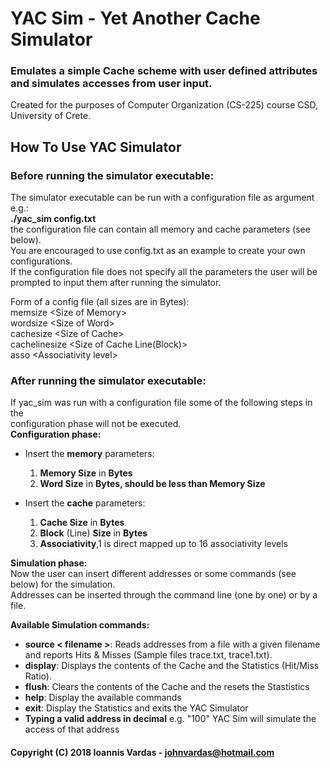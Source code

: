 # YAC Sim - Yet Another Cache Simulator
### Emulates a simple Cache scheme with user defined attributes and simulates accesses from user input.
Created for the purposes of Computer Organization (CS-225) course CSD, 
University of Crete.

## How To Use YAC Simulator
### Before running the simulator executable:  
The simulator executable can be run with a configuration file as argument e.g.:   
**./yac_sim config.txt**  
the configuration file can contain all memory and cache parameters (see below).  
You are encouraged to use config.txt as an example to create your own
configurations.   
If the configuration file does not specify all the parameters the user will be  
prompted to input them after running the simulator.

Form of a config file (all sizes are in Bytes):    
memsize \<Size of Memory\>  
wordsize \<Size of Word\>  
cachesize \<Size of Cache\>  
cachelinesize  \<Size of Cache Line(Block)\>  
asso  \<Associativity level\>

### After running the simulator executable:
If yac_sim was run with a configuration file some of the following steps in the  
configuration phase will not be executed.  
**Configuration phase:**  

- Insert the **memory** parameters: 
  1. **Memory Size** in **Bytes** 
  2. **Word Size** in **Bytes, should be less than Memory Size**  
  
- Insert the **cache** parameters:
   1. **Cache Size** in **Bytes**
   3. **Block** (Line) **Size** in **Bytes**
   2. **Associativity**,1 is direct mapped up to 16 associativity levels  
   


**Simulation phase:**  
Now the user can insert different addresses or some commands (see below) for the
simulation.  
Αddresses can be inserted through the command line (one by one) or by a file.  

**Available Simulation commands:**  
- **source < filename >**:  Reads addresses from a file with a given filename and reports Hits & Misses  (Sample files trace.txt, trace1.txt).
- **display**:  Displays the contents of the Cache and the Statistics (Hit/Miss Ratio).  
- **flush**:  Clears the contents of the Cache and the resets the Stastistics  
- **help**:  Display the available commands  
- **exit**: Display the Statistics and exits the YAC Simulator  
- **Typing a valid address in decimal** e.g. "100" YAC Sim will simulate the access of that address

#### Copyright (C) 2018  Ioannis Vardas - johnvardas@hotmail.com

